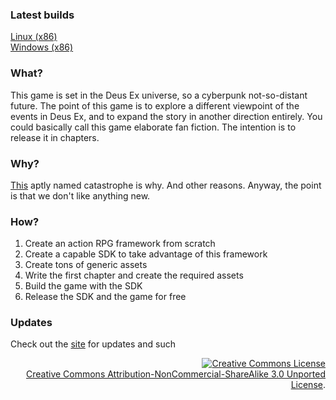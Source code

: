 ### Latest builds
<a href="https://github.com/mrzapp/vongott/raw/master/build/vongott_linux_x86.zip">Linux (x86)</a>  
<a href="https://github.com/mrzapp/vongott/raw/master/build/vongott_win_x86.zip">Windows (x86)</a>

### What?
This game is set in the Deus Ex universe, so a cyberpunk not-so-distant future. The point of this game is to explore a different viewpoint of the events in Deus Ex, and to expand the story in another direction entirely. You could basically call this game elaborate fan fiction. The intention is to release it in chapters. 

### Why?
<a href="http://www.youtube.com/watch?v=p1b8k469DbY#at=188">This</a> aptly named catastrophe is why. And other reasons. Anyway, the point is that we don't like anything new.

### How?
1. Create an action RPG framework from scratch
2. Create a capable SDK to take advantage of this framework
3. Create tons of generic assets
4. Write the first chapter and create the required assets
5. Build the game with the SDK
6. Release the SDK and the game for free

### Updates
Check out the [site](http://mrzapp.github.com/vongott) for updates and such

<p align=right>
  <a rel="license" href="http://creativecommons.org/licenses/by-nc-sa/3.0/deed.en_US"><img alt="Creative Commons License" style="border-width:0" src="http://i.creativecommons.org/l/by-nc-sa/3.0/88x31.png" /></a>
  <br />
  <a rel="license" href="http://creativecommons.org/licenses/by-nc-sa/3.0/deed.en_US">Creative Commons Attribution-NonCommercial-ShareAlike 3.0 Unported License</a>.
</p>
